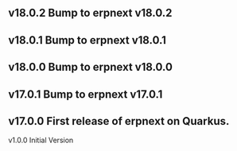 v18.0.2
Bump to erpnext v18.0.2
---
v18.0.1
Bump to erpnext v18.0.1
---
v18.0.0
Bump to erpnext v18.0.0
---
v17.0.1
Bump to erpnext v17.0.1
---
v17.0.0
First release of erpnext on Quarkus.
---
v1.0.0
Initial Version